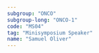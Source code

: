 ```yaml
---
subgroup: "ONCO"
subgroup-long: "ONCO-1"
code: "MS04"
tag: "Minisymposium Speaker"
name: "Samuel Oliver"
---
```

